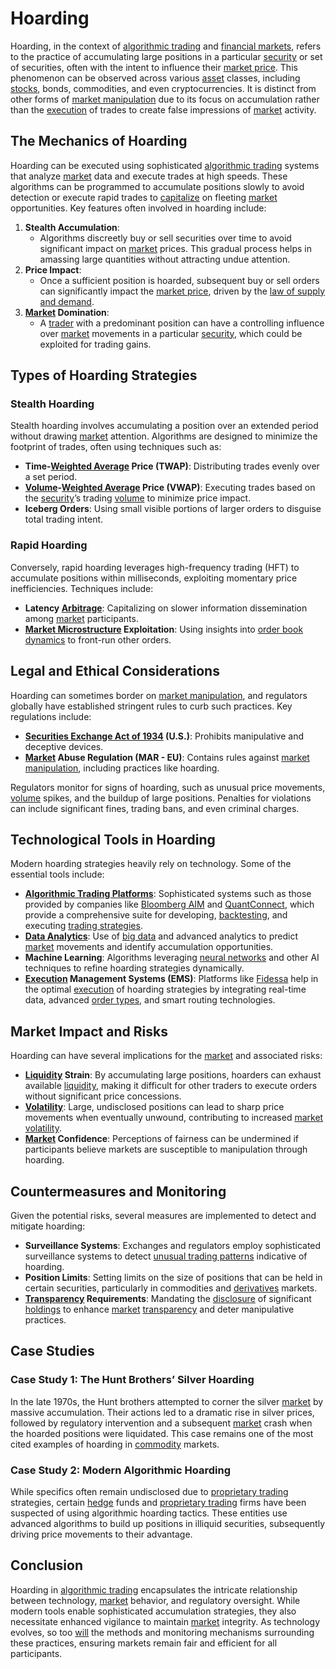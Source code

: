 # Hoarding

Hoarding, in the context of [algorithmic trading](../a/accountability.md) and [financial markets](../f/financial_market.md), refers to the practice of accumulating large positions in a particular [security](../s/security.md) or set of securities, often with the intent to influence their [market price](../m/market_price.md). This phenomenon can be observed across various [asset](../a/asset.md) classes, including [stocks](../s/stock.md), bonds, commodities, and even cryptocurrencies. It is distinct from other forms of [market manipulation](../m/market_manipulation.md) due to its focus on accumulation rather than the [execution](../e/execution.md) of trades to create false impressions of [market](../m/market.md) activity.

## The Mechanics of Hoarding

Hoarding can be executed using sophisticated [algorithmic trading](../a/accountability.md) systems that analyze [market](../m/market.md) data and execute trades at high speeds. These algorithms can be programmed to accumulate positions slowly to avoid detection or execute rapid trades to [capitalize](../c/capitalize.md) on fleeting [market](../m/market.md) opportunities. Key features often involved in hoarding include:

1. **Stealth Accumulation**:
    - Algorithms discreetly buy or sell securities over time to avoid significant impact on [market](../m/market.md) prices. This gradual process helps in amassing large quantities without attracting undue attention.
2. **Price Impact**:
    - Once a sufficient position is hoarded, subsequent buy or sell orders can significantly impact the [market price](../m/market_price.md), driven by the [law of supply and demand](../l/law_of_supply_and_demand.md).
3. **[Market](../m/market.md) Domination**:
    - A [trader](../t/trader.md) with a predominant position can have a controlling influence over [market](../m/market.md) movements in a particular [security](../s/security.md), which could be exploited for trading gains.

## Types of Hoarding Strategies

### Stealth Hoarding
Stealth hoarding involves accumulating a position over an extended period without drawing [market](../m/market.md) attention. Algorithms are designed to minimize the footprint of trades, often using techniques such as:

- **Time-[Weighted Average](../w/weighted_average.md) Price (TWAP)**: Distributing trades evenly over a set period.
- **[Volume](../v/volume.md)-[Weighted Average](../w/weighted_average.md) Price (VWAP)**: Executing trades based on the [security](../s/security.md)’s trading [volume](../v/volume.md) to minimize price impact.
- **Iceberg Orders**: Using small visible portions of larger orders to disguise total trading intent.

### Rapid Hoarding
Conversely, rapid hoarding leverages high-frequency trading (HFT) to accumulate positions within milliseconds, exploiting momentary price inefficiencies. Techniques include:

- **Latency [Arbitrage](../a/arbitrage.md)**: Capitalizing on slower information dissemination among [market](../m/market.md) participants.
- **[Market Microstructure](../m/market_microstructure.md) Exploitation**: Using insights into [order book dynamics](../o/order_book_dynamics.md) to front-run other orders.

## Legal and Ethical Considerations

Hoarding can sometimes border on [market manipulation](../m/market_manipulation.md), and regulators globally have established stringent rules to curb such practices. Key regulations include:

- **[Securities Exchange Act of 1934](../s/securities_exchange_act_of_1934.md) (U.S.)**: Prohibits manipulative and deceptive devices.
- **[Market](../m/market.md) Abuse Regulation (MAR - EU)**: Contains rules against [market manipulation](../m/market_manipulation.md), including practices like hoarding.

Regulators monitor for signs of hoarding, such as unusual price movements, [volume](../v/volume.md) spikes, and the buildup of large positions. Penalties for violations can include significant fines, trading bans, and even criminal charges.

## Technological Tools in Hoarding

Modern hoarding strategies heavily rely on technology. Some of the essential tools include:

- **[Algorithmic Trading Platforms](../a/algorithmic_trading_platforms.md)**: Sophisticated systems such as those provided by companies like [Bloomberg AIM](https://www.bloomberg.com/professional/product/aim/) and [QuantConnect](https://www.quantconnect.com/), which provide a comprehensive suite for developing, [backtesting](../b/backtesting.md), and executing [trading strategies](../t/trading_strategies.md).
- **[Data Analytics](../d/data_analytics.md)**: Use of [big data](../b/big_data_in_trading.md) and advanced analytics to predict [market](../m/market.md) movements and identify accumulation opportunities.
- **Machine Learning**: Algorithms leveraging [neural networks](../n/neural_networks_in_trading.md) and other AI techniques to refine hoarding strategies dynamically.
- **[Execution](../e/execution.md) Management Systems (EMS)**: Platforms like [Fidessa](https://iongroup.com/marketsolutions/fidessa/) help in the optimal [execution](../e/execution.md) of hoarding strategies by integrating real-time data, advanced [order types](../o/order_types_in_trading.md), and smart routing technologies.

## Market Impact and Risks

Hoarding can have several implications for the [market](../m/market.md) and associated risks:

- **[Liquidity](../l/liquidity.md) Strain**: By accumulating large positions, hoarders can exhaust available [liquidity](../l/liquidity.md), making it difficult for other traders to execute orders without significant price concessions.
- **[Volatility](../v/volatility.md)**: Large, undisclosed positions can lead to sharp price movements when eventually unwound, contributing to increased [market](../m/market.md) [volatility](../v/volatility.md).
- **[Market](../m/market.md) Confidence**: Perceptions of fairness can be undermined if participants believe markets are susceptible to manipulation through hoarding.

## Countermeasures and Monitoring

Given the potential risks, several measures are implemented to detect and mitigate hoarding:

- **Surveillance Systems**: Exchanges and regulators employ sophisticated surveillance systems to detect [unusual trading patterns](../u/unusual_trading_patterns.md) indicative of hoarding.
- **Position Limits**: Setting limits on the size of positions that can be held in certain securities, particularly in commodities and [derivatives](../d/derivatives.md) markets.
- **[Transparency](../t/transparency.md) Requirements**: Mandating the [disclosure](../d/disclosure.md) of significant [holdings](../h/holdings.md) to enhance [market](../m/market.md) [transparency](../t/transparency.md) and deter manipulative practices.

## Case Studies

### Case Study 1: The Hunt Brothers’ Silver Hoarding
In the late 1970s, the Hunt brothers attempted to corner the silver [market](../m/market.md) by massive accumulation. Their actions led to a dramatic rise in silver prices, followed by regulatory intervention and a subsequent [market](../m/market.md) crash when the hoarded positions were liquidated. This case remains one of the most cited examples of hoarding in [commodity](../c/commodity.md) markets.

### Case Study 2: Modern Algorithmic Hoarding
While specifics often remain undisclosed due to [proprietary trading](../p/proprietary_trading.md) strategies, certain [hedge](../h/hedge.md) funds and [proprietary trading](../p/proprietary_trading.md) firms have been suspected of using algorithmic hoarding tactics. These entities use advanced algorithms to build up positions in illiquid securities, subsequently driving price movements to their advantage.

## Conclusion

Hoarding in [algorithmic trading](../a/accountability.md) encapsulates the intricate relationship between technology, [market](../m/market.md) behavior, and regulatory oversight. While modern tools enable sophisticated accumulation strategies, they also necessitate enhanced vigilance to maintain [market](../m/market.md) integrity. As technology evolves, so too [will](../w/will.md) the methods and monitoring mechanisms surrounding these practices, ensuring markets remain fair and efficient for all participants.